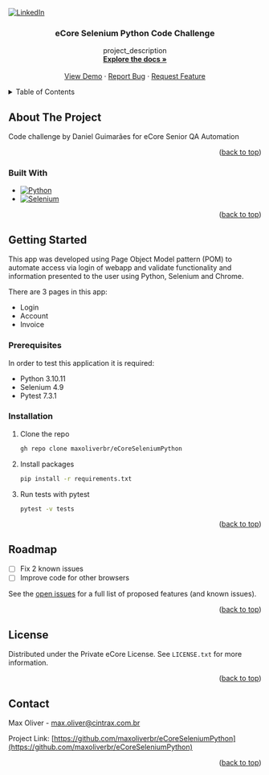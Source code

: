 <!-- Improved compatibility of back to top link: See: https://github.com/othneildrew/Best-README-Template/pull/73 -->
<a name="readme-top"></a>
<!--
*** Thanks for checking out the Best-README-Template. If you have a suggestion
*** that would make this better, please fork the repo and create a pull request
*** or simply open an issue with the tag "enhancement".
*** Don't forget to give the project a star!
*** Thanks again! Now go create something AMAZING! :D
-->



<!-- PROJECT SHIELDS -->
<!--
*** I'm using markdown "reference style" links for readability.
*** Reference links are enclosed in brackets [ ] instead of parentheses ( ).
*** See the bottom of this document for the declaration of the reference variables
*** for contributors-url, forks-url, etc. This is an optional, concise syntax you may use.
*** https://www.markdownguide.org/basic-syntax/#reference-style-links
-->

[![LinkedIn][linkedin-shield]][linkedin-url]




<h3 align="center">eCore Selenium Python Code Challenge</h3>

  <p align="center">
    project_description
    <br />
    <a href="https://github.com/maxoliverbr/eCoreSeleniumPython"><strong>Explore the docs »</strong></a>
    <br />
    <br />
    <a href="https://github.com/maxoliverbr/eCoreSeleniumPython">View Demo</a>
    ·
    <a href="https://github.com/maxoliverbr/eCoreSeleniumPython/issues">Report Bug</a>
    ·
    <a href="https://github.com/maxoliverbr/eCoreSeleniumPython/issues">Request Feature</a>
  </p>
</div>



<!-- TABLE OF CONTENTS -->
<details>
  <summary>Table of Contents</summary>
  <ol>
    <li>
      <a href="#about-the-project">About The Project</a>
      <ul>
        <li><a href="#built-with">Built With</a></li>
      </ul>
    </li>
    <li>
      <a href="#getting-started">Getting Started</a>
      <ul>
        <li><a href="#prerequisites">Prerequisites</a></li>
        <li><a href="#installation">Installation</a></li>
      </ul>
    </li>
    <li><a href="#usage">Usage</a></li>
    <li><a href="#roadmap">Roadmap</a></li>
    <li><a href="#contributing">Contributing</a></li>
    <li><a href="#license">License</a></li>
    <li><a href="#contact">Contact</a></li>
    <li><a href="#acknowledgments">Acknowledgments</a></li>
  </ol>
</details>



<!-- ABOUT THE PROJECT -->
## About The Project

Code challenge by Daniel Guimarães for eCore Senior QA Automation
<p align="right">(<a href="#readme-top">back to top</a>)</p>



### Built With

* [![Python][Python]][Python-url]
* [![Selenium][Selenium]][Selenium-url]


<p align="right">(<a href="#readme-top">back to top</a>)</p>



<!-- GETTING STARTED -->
## Getting Started

This app was developed using Page Object Model pattern (POM) to automate access via login of webapp 
and validate functionality and information presented to the user using Python, Selenium and Chrome.

There are 3 pages in this app:
* Login
* Account
* Invoice

### Prerequisites

In order to test this application it is required:
* Python 3.10.11
* Selenium 4.9
* Pytest 7.3.1


### Installation

1. Clone the repo
   ```sh
   gh repo clone maxoliverbr/eCoreSeleniumPython
   ```
2. Install packages
   ```sh
   pip install -r requirements.txt
   ```
3. Run tests with pytest
   ```sh
   pytest -v tests
   ```

<p align="right">(<a href="#readme-top">back to top</a>)</p>




<!-- ROADMAP -->
## Roadmap

- [ ] Fix 2 known issues
- [ ] Improve code for other browsers

See the [open issues](https://github.com/maxoliverbr/eCoreSeleniumPython/issues) for a full list of proposed features (and known issues).

<p align="right">(<a href="#readme-top">back to top</a>)</p>



<!-- LICENSE -->
## License

Distributed under the Private eCore License. See `LICENSE.txt` for more information.

<p align="right">(<a href="#readme-top">back to top</a>)</p>



<!-- CONTACT -->
## Contact

Max Oliver - max.oliver@cintrax.com.br

Project Link: [https://github.com/maxoliverbr/eCoreSeleniumPython](https://github.com/maxoliverbr/eCoreSeleniumPython)

<p align="right">(<a href="#readme-top">back to top</a>)</p>



<!-- MARKDOWN LINKS & IMAGES -->
<!-- https://www.markdownguide.org/basic-syntax/#reference-style-links -->
[linkedin-shield]: https://img.shields.io/badge/-LinkedIn-black.svg?style=for-the-badge&logo=linkedin&colorB=555
[linkedin-url]: https://linkedin.com/in/maxoliver
[Python]: https://img.shields.io/badge/Python-3776AB?style=for-the-badge&logo=python&logoColor=white
[Python-url]: https://python.org
[Selenium]: https://img.shields.io/badge/-selenium-%43B02A?style=for-the-badge&logo=selenium&logoColor=white
[Selenium-url]: https://www.selenium.dev/
